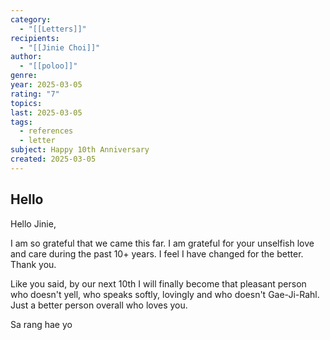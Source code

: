 ```yaml
---
category:
  - "[[Letters]]"
recipients:
  - "[[Jinie Choi]]"
author:
  - "[[poloo]]"
genre: 
year: 2025-03-05
rating: "7"
topics: 
last: 2025-03-05
tags:
  - references
  - letter
subject: Happy 10th Anniversary
created: 2025-03-05
---
```

## Hello

Hello Jinie,

I am so grateful that we came this far. I am grateful for your unselfish love and care during the past 10+ years. I feel I have changed for the better. Thank you.

Like you said, by our next 10th I will finally become that pleasant person who doesn't yell, who speaks softly, lovingly and who doesn't Gae-Ji-Rahl. Just a better person overall who loves you.

Sa rang hae yo